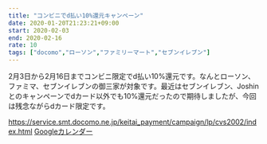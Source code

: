 ```yaml
---
title: "コンビニでd払い10%還元キャンペーン"
date: 2020-01-20T21:23:21+09:00
start: 2020-02-03
end: 2020-02-16
rate: 10
tags: ["docomo","ローソン","ファミリーマート","セブンイレブン"]
---
```


2月3日から2月16日までコンビニ限定でd払い10%還元です。なんとローソン、ファミマ、セブンイレブンの御三家が対象です。最近はセブンイレブン、Joshinとのキャンペーンでdカード以外でも10%還元だったので期待しましたが、今回は残念ながらdカード限定です。

https://service.smt.docomo.ne.jp/keitai_payment/campaign/lp/cvs2002/index.html
[Googleカレンダー](http://www.google.com/calendar/event?action=TEMPLATE&text=%E3%82%B3%E3%83%B3%E3%83%93%E3%83%8B%E3%81%A7d%E6%89%95%E3%81%8410%25%E9%82%84%E5%85%83%E3%82%AD%E3%83%A3%E3%83%B3%E3%83%9A%E3%83%BC%E3%83%B3&dates=20200203/20200216&details=http://pokanpo.skr.jp/posts/20200216_docomo_cvs/)
